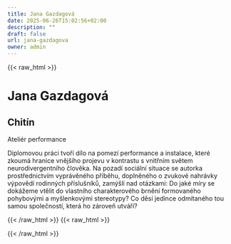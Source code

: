 ```yaml
---
title: Jana Gazdagová
date: 2025-06-26T15:02:56+02:00
description: ""
draft: false
url: jana-gazdagova
owner: admin
---
```

{{< raw_html >}}
<h1>Jana Gazdagov&aacute;</h1>
<h2>Chit&iacute;n</h2>
<p>Ateli&eacute;r performance</p>
<p>Diplomovou pr&aacute;ci tvoř&iacute; d&iacute;lo na pomez&iacute; performance a instalace, kter&eacute; zkoum&aacute; hranice vněj&scaron;&iacute;ho projevu v kontrastu s vnitřn&iacute;m světem neurodivergentn&iacute;ho člověka. Na pozad&iacute; soci&aacute;ln&iacute; situace se autorka prostřednictv&iacute;m vypr&aacute;věn&eacute;ho př&iacute;běhu, doplněn&eacute;ho o zvukov&eacute; nahr&aacute;vky v&yacute;pověd&iacute; rodinn&yacute;ch př&iacute;slu&scaron;n&iacute;ků, zam&yacute;&scaron;l&iacute; nad ot&aacute;zkami: Do jak&eacute; m&iacute;ry se dok&aacute;žeme vtělit do vlastn&iacute;ho charakterov&eacute;ho brněn&iacute; formovan&eacute;ho pohybov&yacute;mi a my&scaron;lenkov&yacute;mi stereotypy? Co děs&iacute; jedince odm&iacute;tan&eacute;ho tou samou společnost&iacute;, kter&aacute; ho z&aacute;roveň utv&aacute;ř&iacute;?</p>
{{< /raw_html >}}
<!-- SECTION BREAK -->
{{< raw_html >}}

{{< /raw_html >}}
